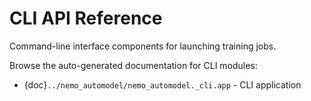 # CLI API Reference

Command-line interface components for launching training jobs.

Browse the auto-generated documentation for CLI modules:

- {doc}`../nemo_automodel/nemo_automodel._cli.app` - CLI application
